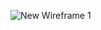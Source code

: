 ![New Wireframe 1](https://github.com/user-attachments/assets/644d77eb-c062-4216-aced-d4cf26e7f47b)
